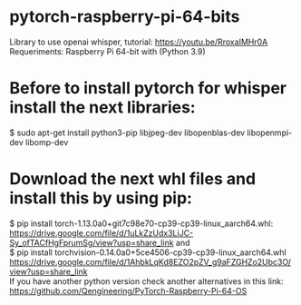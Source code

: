 # pytorch-raspberry-pi-64-bits
Library to use openai whisper, tutorial: https://youtu.be/RroxaIMHr0A
Requeriments:
Raspberry Pi 64-bit with (Python 3.9)

# Before to install pytorch for whisper install the next libraries:
$ sudo apt-get install python3-pip libjpeg-dev libopenblas-dev libopenmpi-dev libomp-dev

# Download the next whl files and install this by using pip:

$ pip install torch-1.13.0a0+git7c98e70-cp39-cp39-linux_aarch64.whl:
</br>
https://drive.google.com/file/d/1uLkZzUdx3LiJC-Sy_ofTACfHgFprumSg/view?usp=share_link
and </br> 
$ pip install torchvision-0.14.0a0+5ce4506-cp39-cp39-linux_aarch64.whl
</br>
https://drive.google.com/file/d/1AhbkLqKd8EZO2pZV_g9aFZGHZo2Ubc3O/view?usp=share_link
</br>
If you have another python version check another alternatives in this link:
</br>
https://github.com/Qengineering/PyTorch-Raspberry-Pi-64-OS

